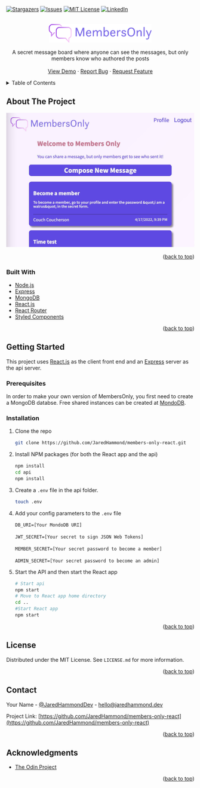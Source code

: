 <div id="top"></div>
<!--
*** Thanks for checking out the Best-README-Template. If you have a suggestion
*** that would make this better, please fork the repo and create a pull request
*** or simply open an issue with the tag "enhancement".
*** Don't forget to give the project a star!
*** Thanks again! Now go create something AMAZING! :D
-->

<!-- PROJECT SHIELDS -->
<!--
*** I'm using markdown "reference style" links for readability.
*** Reference links are enclosed in brackets [ ] instead of parentheses ( ).
*** See the bottom of this document for the declaration of the reference variables
*** for contributors-url, forks-url, etc. This is an optional, concise syntax you may use.
*** https://www.markdownguide.org/basic-syntax/#reference-style-links
-->

[![Stargazers][stars-shield]][stars-url]
[![Issues][issues-shield]][issues-url]
[![MIT License][license-shield]][license-url]
[![LinkedIn][linkedin-shield]][linkedin-url]

<!-- PROJECT LOGO -->
<br />
<div align="center">
  <a href="https://github.com/JaredHammond/members-only-react">
    <img src="./public/img/logo-monochrome.svg" alt="Logo" height="50">
  </a>

  <p align="center">
    A secret message board where anyone can see the messages, but only members know who authored the posts
    <br />
    <br />
    <a href="https://github.com/JaredHammond/members-only-react">View Demo</a>
    ·
    <a href="https://github.com/JaredHammond/members-only-react/issues">Report Bug</a>
    ·
    <a href="https://github.com/JaredHammond/members-only-react/issues">Request Feature</a>
  </p>
</div>

<!-- TABLE OF CONTENTS -->
<details>
  <summary>Table of Contents</summary>
  <ol>
    <li>
      <a href="#about-the-project">About The Project</a>
      <ul>
        <li><a href="#built-with">Built With</a></li>
      </ul>
    </li>
    <li>
      <a href="#getting-started">Getting Started</a>
      <ul>
        <li><a href="#prerequisites">Prerequisites</a></li>
        <li><a href="#installation">Installation</a></li>
      </ul>
    </li>
    <li><a href="#usage">Usage</a></li>
    <li><a href="#license">License</a></li>
    <li><a href="#contact">Contact</a></li>
    <li><a href="#acknowledgments">Acknowledgments</a></li>
  </ol>
</details>

<!-- ABOUT THE PROJECT -->

## About The Project

[![Product Name Screen Shot][product-screenshot]](https://example.com)

<p align="right">(<a href="#top">back to top</a>)</p>

### Built With

- [Node.js](https://nodejs.org/)
- [Express](https://expressjs.com/)
- [MongoDB](https://www.mongodb.com/)
- [React.js](https://reactjs.org/)
- [React Router](https://reactrouter.com/)
- [Styled Components](https://styled-components.com/)

<p align="right">(<a href="#top">back to top</a>)</p>

<!-- GETTING STARTED -->

## Getting Started

This project uses [React.js](https://reactjs.org/) as the client front end and an [Express](https://expressjs.com/) server as the api server.

### Prerequisites

In order to make your own version of MembersOnly, you first need to create a MongoDB databse. Free shared instances can be created at [MondoDB](https://www.mongodb.com/).

### Installation

1. Clone the repo
   ```sh
   git clone https://github.com/JaredHammond/members-only-react.git
   ```
2. Install NPM packages (for both the React app and the api)
   ```sh
   npm install
   cd api
   npm install
   ```
3. Create a `.env` file in the api folder.
   ```sh
   touch .env
   ```
4. Add your config parameters to the `.env` file

   ```
   DB_URI=[Your MondoDB URI]

   JWT_SECRET=[Your secret to sign JSON Web Tokens]

   MEMBER_SECRET=[Your secret password to become a member]

   ADMIN_SECRET=[Your secret password to become an admin]
   ```

5. Start the API and then start the React app
   ```sh
   # Start api
   npm start
   # Move to React app home directory
   cd ..
   #Start React app
   npm start
   ```

<p align="right">(<a href="#top">back to top</a>)</p>

<!-- LICENSE -->

## License

Distributed under the MIT License. See `LICENSE.md` for more information.

<p align="right">(<a href="#top">back to top</a>)</p>

<!-- CONTACT -->

## Contact

Your Name - [@JaredHammondDev](https://twitter.com/jaredhammonddev) - hello@jaredhammond.dev

Project Link: [https://github.com/JaredHammond/members-only-react](https://github.com/JaredHammond/members-only-react)

<p align="right">(<a href="#top">back to top</a>)</p>

<!-- ACKNOWLEDGMENTS -->

## Acknowledgments

- [The Odin Project](https://theodinproject.com/)

<p align="right">(<a href="#top">back to top</a>)</p>

<!-- MARKDOWN LINKS & IMAGES -->
<!-- https://www.markdownguide.org/basic-syntax/#reference-style-links -->

[contributors-shield]: https://img.shields.io/github/contributors/JaredHammond/members-only-react.svg?style=for-the-badge
[contributors-url]: https://github.com/JaredHammond/members-only-react/graphs/contributors
[forks-shield]: https://img.shields.io/github/forks/JaredHammond/members-only-react.svg?style=for-the-badge
[forks-url]: https://github.com/JaredHammond/members-only-react/network/members
[stars-shield]: https://img.shields.io/github/stars/JaredHammond/members-only-react.svg?style=for-the-badge
[stars-url]: https://github.com/JaredHammond/members-only-react/stargazers
[issues-shield]: https://img.shields.io/github/issues/JaredHammond/members-only-react.svg?style=for-the-badge
[issues-url]: https://github.com/JaredHammond/members-only-react/issues
[license-shield]: https://img.shields.io/github/license/JaredHammond/members-only-react.svg?style=for-the-badge
[license-url]: https://github.com/JaredHammond/members-only-react/blob/master/LICENSE.txt
[linkedin-shield]: https://img.shields.io/badge/-LinkedIn-black.svg?style=for-the-badge&logo=linkedin&colorB=555
[linkedin-url]: https://linkedin.com/in/JaredCHammond
[product-screenshot]: ./images/screenshot.jpg
